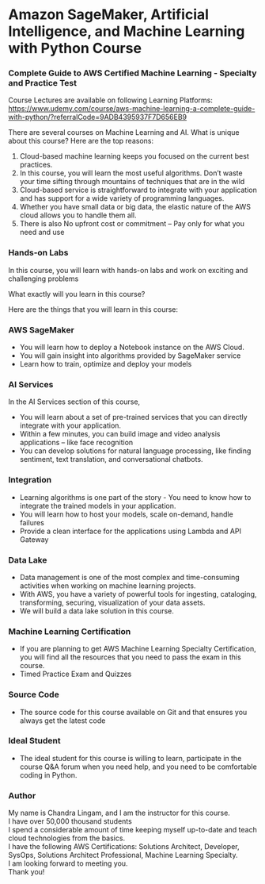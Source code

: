 # Amazon SageMaker, Artificial Intelligence, and Machine Learning with Python Course
### Complete Guide to AWS Certified Machine Learning - Specialty and Practice Test
Course Lectures are available on following Learning Platforms:   
https://www.udemy.com/course/aws-machine-learning-a-complete-guide-with-python/?referralCode=9ADB4395937F7D656EB9  

There are several courses on Machine Learning and AI. What is unique about this course?
Here are the top reasons:
1. Cloud-based machine learning keeps you focused on the current best practices.
2. In this course, you will learn the most useful algorithms.  Don’t waste your time sifting through mountains of techniques that are in the wild
4. Cloud-based service is straightforward to integrate with your application and has support for a wide variety of programming languages.
5. Whether you have small data or big data, the elastic nature of the AWS cloud allows you to handle them all.
6. There is also No upfront cost or commitment – Pay only for what you need and use  

### Hands-on Labs  

In this course, you will learn with hands-on labs and work on exciting and challenging problems

What exactly will you learn in this course?

Here are the things that you will learn in this course:

### AWS SageMaker
* You will learn how to deploy a Notebook instance on the AWS Cloud.
* You will gain insight into algorithms provided by SageMaker service
* Learn how to train, optimize and deploy your models

### AI Services
In the AI Services section of this course,
* You will learn about a set of pre-trained services that you can directly integrate with your application.
* Within a few minutes, you can build image and video analysis applications – like face recognition
* You can develop solutions for natural language processing, like finding sentiment, text translation, and conversational chatbots.

### Integration 
* Learning algorithms is one part of the story - You need to know how to integrate the trained models in your application.
* You will learn how to host your models, scale on-demand, handle failures
* Provide a clean interface for the applications using Lambda and API Gateway

### Data Lake 
* Data management is one of the most complex and time-consuming activities when working on machine learning projects.
* With AWS, you have a variety of powerful tools for ingesting, cataloging, transforming, securing, visualization of your data assets.
* We will build a data lake solution in this course.

### Machine Learning Certification
* If you are planning to get AWS Machine Learning Specialty Certification, you will find all the resources that you need to pass the exam in this course.
* Timed Practice Exam and Quizzes

### Source Code
* The source code for this course available on Git and that ensures you always get the latest code

### Ideal Student
* The ideal student for this course is willing to learn, participate in the course Q&A forum when you need help, and you need to be comfortable coding in Python.

### Author
My name is Chandra Lingam, and I am the instructor for this course.  
I have over 50,000 thousand students  
I spend a considerable amount of time keeping myself up-to-date and teach cloud technologies from the basics.  
I have the following AWS Certifications: Solutions Architect, Developer, SysOps, Solutions Architect Professional, Machine Learning Specialty.  
I am looking forward to meeting you.  
Thank you!  
